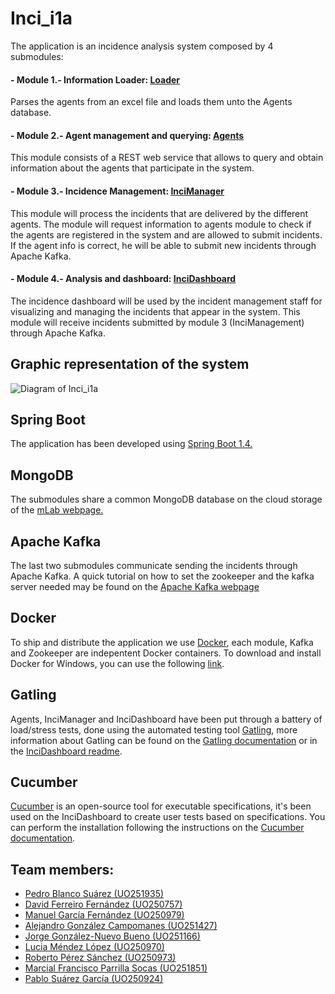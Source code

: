 # Inci_i1a
The application is an incidence analysis system composed by 4 submodules:  
#### - Module 1.- Information Loader: [Loader](https://github.com/Arquisoft/Loader_i1a)  
   
   Parses the agents from an excel file and loads them unto the Agents database.  

#### - Module 2.- Agent management and querying: [Agents](https://github.com/Arquisoft/Agents_i1a)  

   This module consists of a REST web service that allows to query and obtain information about the agents that participate in the system.   
   
#### - Module 3.- Incidence Management: [InciManager](https://github.com/Arquisoft/InciManager_i1a)

   This module will process the incidents that are delivered by the different agents. The module will request information to agents module to check if the agents are registered in the system and are allowed to submit incidents. If the agent info is correct, he will be able to submit new incidents through Apache Kafka.  
   
#### - Module 4.- Analysis and dashboard: [InciDashboard](https://github.com/Arquisoft/InciManager_i1a)  

   The incidence dashboard will be used by the incident management staff for visualizing and managing the incidents that appear in the system. This module will receive incidents submitted by module 3 (InciManagement) through Apache Kafka.

## Graphic representation of the system

![Diagram of Inci_i1a](https://i.imgur.com/BPy28pi.png "Diagram of Inci_i1a")

## Spring Boot  

The application has been developed using [Spring Boot 1.4.](https://projects.spring.io/spring-boot/)  

## MongoDB  
The submodules share a common MongoDB database on the cloud storage of the [mLab webpage.](https://mlab.com/)  

## Apache Kafka  
The last two submodules communicate sending the incidents through Apache Kafka. A quick tutorial on how to set the zookeeper and the kafka server needed may be found on the [Apache Kafka webpage](https://kafka.apache.org/quickstart)  

## Docker  
To ship and distribute the application we use [Docker](https://www.docker.com/what-docker), each module, Kafka and Zookeeper are indepentent Docker containers. To download and install Docker for Windows, you can use the following [link](https://docs.docker.com/toolbox/toolbox_install_windows/).  

## Gatling  
Agents, InciManager and InciDashboard have been put through a battery of load/stress tests, done using the automated testing tool [Gatling](https://gatling.io/download/), more information about Gatling can be found on the [Gatling documentation](https://gatling.io/documentation/) or in the [InciDashboard readme](https://github.com/Arquisoft/InciDashboard_i1a).  

## Cucumber
[Cucumber](https://cucumber.io/) is an open-source tool for executable specifications, it's been used on the InciDashboard to create user tests based on specifications. You can perform the installation following the instructions on the [Cucumber documentation](https://docs.cucumber.io/installation/).  

## Team members:  
- [Pedro Blanco Suárez (UO251935)](https://github.com/pedrytus)  
- [David Ferreiro Fernández (UO250757)](https://github.com/rimorD)  
- [Manuel García Fernández (UO250979)](https://github.com/faltosu)  
- [Alejandro González Campomanes (UO251427)](https://github.com/alexgonzcampomanes)  
- [Jorge González-Nuevo Bueno (UO251166)](https://github.com/jorgegnb)
- [Lucia Méndez López (UO250970)](https://github.com/UO250970)  
- [Roberto Pérez Sánchez (UO250973)](https://github.com/robertops18)  
- [Marcial Francisco Parrilla Socas (UO251851)](https://github.com/marcialfps)  
- [Pablo Suárez García (UO250924)](https://github.com/PabloSuaGar)  
